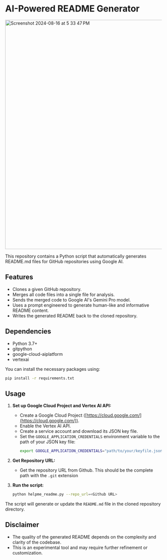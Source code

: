 # AI-Powered README Generator

<img width="735" alt="Screenshot 2024-08-16 at 5 33 47 PM" src="https://github.com/user-attachments/assets/5d650269-addd-4bd0-851e-ab29b0be9f36">

This repository contains a Python script that automatically generates README.md files for GitHub repositories using Google AI. 

## Features

* Clones a given GitHub repository.
* Merges all code files into a single file for analysis.
* Sends the merged code to Google AI's Gemini Pro model.
* Uses a prompt engineered to generate human-like and informative README content.
* Writes the generated README back to the cloned repository.

## Dependencies

* Python 3.7+
* gitpython
* google-cloud-aiplatform
* vertexai

You can install the necessary packages using:

```bash
pip install -r requirements.txt 
```

## Usage

1.  **Set up Google Cloud Project and Vertex AI API:**
    *   Create a Google Cloud Project ([https://cloud.google.com/](https://cloud.google.com/)).
    *   Enable the Vertex AI API.
    *   Create a service account and download its JSON key file.
    *   Set the `GOOGLE_APPLICATION_CREDENTIALS` environment variable to the path of your JSON key file:
        ```bash 
        export GOOGLE_APPLICATION_CREDENTIALS="path/to/your/keyfile.json"
        ```

2. **Get Repository URL:**
    *   Get the repository URL from Github. This should be the complete path with the `.git` extension


3. **Run the script:**

   ```bash
   python helpme_readme.py --repo_url=<Github URL>
   ```

The script will generate or update the `README.md` file in the cloned repository directory.

## Disclaimer

* The quality of the generated README depends on the complexity and clarity of the codebase.
* This is an experimental tool and may require further refinement or customization.
